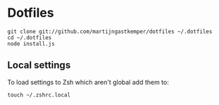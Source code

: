 # Dotfiles

    git clone git://github.com/martijngastkemper/dotfiles ~/.dotfiles
    cd ~/.dotfiles
    node install.js

## Local settings

To load settings to Zsh which aren't global add them to:

    touch ~/.zshrc.local
